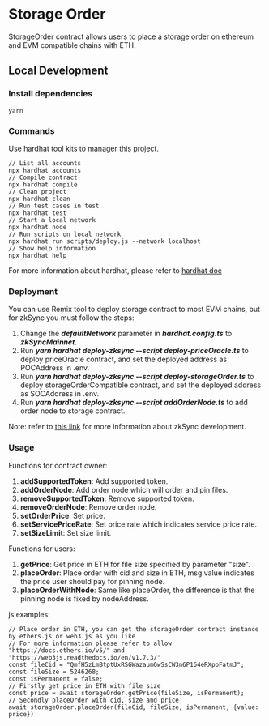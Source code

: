 # Storage Order

StorageOrder contract allows users to place a storage order on ethereum and EVM compatible chains with ETH.

## Local Development

### Install dependencies

```
yarn
```

### Commands

Use hardhat tool kits to manager this project.

```shell
// List all accounts
npx hardhat accounts
// Compile contract
npx hardhat compile
// Clean project
npx hardhat clean
// Run test cases in test
npx hardhat test
// Start a local network
npx hardhat node
// Run scripts on local network
npx hardhat run scripts/deploy.js --network localhost
// Show help information
npx hardhat help
```

For more information about hardhat, please refer to [hardhat doc](https://hardhat.org/getting-started/)

### Deployment

You can use Remix tool to deploy storage contract to most EVM chains, but for zkSync you must follow the steps:

1. Change the ***defaultNetwork*** parameter in ***hardhat.config.ts*** to ***zkSyncMainnet***.
1. Run ***yarn hardhat deploy-zksync --script deploy-priceOracle.ts*** to deploy priceOracle contract, and set the deployed address as POCAddress in .env.
1. Run ***yarn hardhat deploy-zksync --script deploy-storageOrder.ts*** to deploy storageOrderCompatible contract, and set the deployed address as SOCAddress in .env.
1. Run ***yarn hardhat deploy-zksync --script addOrderNode.ts*** to add order node to storage contract.

Note: refer to [this link](https://docs.zksync.io/dev/) for more information about zkSync development.

### Usage

Functions for contract owner:
1. **addSupportedToken**: Add supported token.
1. **addOrderNode**: Add order node which will order and pin files.
1. **removeSupportedToken**: Remove supported token.
1. **removeOrderNode**: Remove order node.
1. **setOrderPrice**: Set price.
1. **setServicePriceRate**: Set price rate which indicates service price rate.
1. **setSizeLimit**: Set size limit.

Functions for users:
1. **getPrice**: Get price in ETH for file size specified by parameter "size".
1. **placeOrder**: Place order with cid and size in ETH, msg.value indicates the price user should pay for pinning node.
1. **placeOrderWithNode**: Same like placeOrder, the difference is that the pinning node is fixed by nodeAddress.

js examples:
```shell
// Place order in ETH, you can get the storageOrder contract instance by ethers.js or web3.js as you like
// For more information please refer to allow "https://docs.ethers.io/v5/" and "https://web3js.readthedocs.io/en/v1.7.3/"
const fileCid = "QmfH5zLmBtptUxRSGWazaumGwSsCW3n6P164eRXpbFatmJ";
const fileSize = 5246268;
const isPermanent = false;
// Firstly get price in ETH with file size
const price = await storageOrder.getPrice(fileSize, isPermanent);
// Secondly placeOrder with cid, size and price 
await storageOrder.placeOrder(fileCid, fileSize, isPermanent, {value: price})
```
